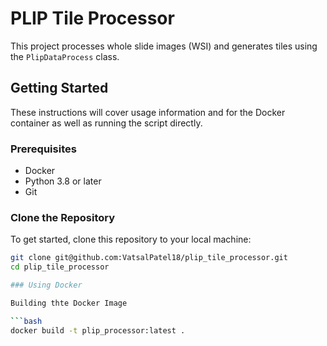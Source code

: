 # PLIP Tile Processor

This project processes whole slide images (WSI) and generates tiles using the `PlipDataProcess` class.

## Getting Started

These instructions will cover usage information and for the Docker container as well as running the script directly.

### Prerequisites

- Docker
- Python 3.8 or later
- Git

### Clone the Repository

To get started, clone this repository to your local machine:

```bash
git clone git@github.com:VatsalPatel18/plip_tile_processor.git
cd plip_tile_processor

### Using Docker

Building thte Docker Image

```bash
docker build -t plip_processor:latest .



